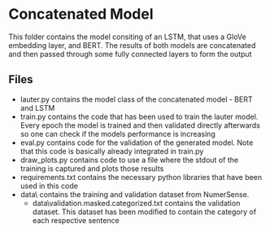 # Concatenated Model
This folder contains the model consiting of an LSTM, that uses a GloVe embedding layer, and BERT. The results of both models are concatenated and then passed through some fully connected layers to form the output

## Files
- lauter.py contains the model class of the concatenated model - BERT and LSTM  
- train.py contains the code that has been used to train the lauter model. Every epoch the model is trained and then validated directly afterwards so one can check if the models performance is increasing  
- eval.py contains code for the validation of the generated model. Note that this code is basically already integrated in train.py  
- draw_plots.py contains code to use a file where the stdout of the training is captured and plots those results  
- requirements.txt contains the necessary python libraries that have been used in this code  
- data\ contains the training and validation dataset from NumerSense. 
  - data\validation.masked.categorized.txt contains the validation dataset. This dataset has been modified to contain the category of each respective sentence
